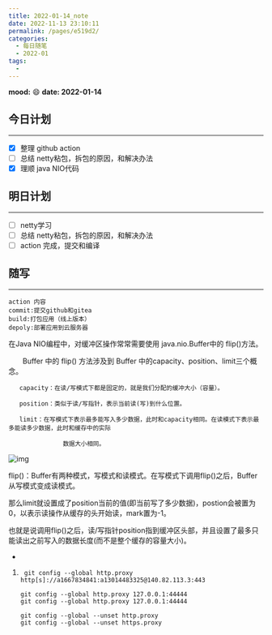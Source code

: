 ```yaml
---
title: 2022-01-14_note
date: 2022-11-13 23:10:11
permalink: /pages/e519d2/
categories:
  - 每日随笔
  - 2022-01
tags:
  - 
---
```

**mood:** :smile:  									**date: 2022-01-14**  
## 今日计划  
------
- [x]  整理 github action
- [ ]  总结 netty粘包，拆包的原因，和解决办法
- [x]  理顺 java NIO代码
## 明日计划  
------
- [ ]  netty学习
- [ ]  总结 netty粘包，拆包的原因，和解决办法
- [ ]  action 完成，提交和编译
## 随写

------

```
action 内容
commit:提交github和gitea
build:打包应用（线上版本）
depoly:部署应用到云服务器
```



在Java NIO编程中，对缓冲区操作常常需要使用  java.nio.Buffer中的 flip()方法。

　　Buffer 中的 flip() 方法涉及到 Buffer 中的capacity、position、limit三个概念。

       capacity：在读/写模式下都是固定的，就是我们分配的缓冲大小（容量）。
    
       position：类似于读/写指针，表示当前读(写)到什么位置。
    
       limit：在写模式下表示最多能写入多少数据，此时和capacity相同。在读模式下表示最多能读多少数据，此时和缓存中的实际
    
                   数据大小相同。

![img](https://img.ggball.top/picGo/20170731154505880)



flip()：Buffer有两种模式，写模式和读模式。在写模式下调用flip()之后，Buffer从写模式变成读模式。      

那么limit就设置成了position当前的值(即当前写了多少数据)，postion会被置为0，以表示读操作从缓存的头开始读，mark置为-1。

也就是说调用flip()之后，读/写指针position指到缓冲区头部，并且设置了最多只能读出之前写入的数据长度(而不是整个缓存的容量大小)。

- 




1. ```
    git config --global http.proxy http[s]://a1667834841:a13014483325@140.82.113.3:443
    
   git config --global http.proxy 127.0.0.1:44444
   git config --global http.proxy 127.0.0.1:44444
   
   git config --global --unset http.proxy
   git config --global --unset https.proxy
   ```